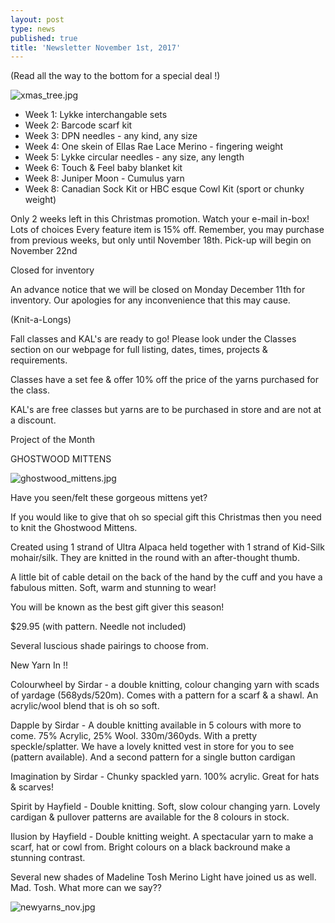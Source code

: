 ```yaml
---
layout: post
type: news
published: true
title: 'Newsletter November 1st, 2017'
---
```

(Read all the way to the bottom for a special deal !)

![xmas_tree.jpg]({{site.baseurl}}/news/img/xmas_tree.jpg)

- Week 1:  Lykke interchangable sets
- Week 2:  Barcode scarf kit
- Week 3:  DPN needles - any kind, any size
- Week 4:  One skein of Ellas Rae Lace Merino - fingering weight
- Week 5:   Lykke circular needles - any size, any length
- Week 6:   Touch & Feel baby blanket kit
- Week 8:    Juniper Moon - Cumulus yarn
- Week 8:    Canadian Sock Kit or HBC esque Cowl Kit (sport or chunky weight)

Only 2 weeks left in this Christmas promotion. Watch your e-mail in-box! 
Lots of choices 
Every feature item is 15% off.
Remember, you may purchase from previous weeks, but only until November 18th.
Pick-up will begin on November 22nd  

Closed for inventory

An advance notice that we will be closed on Monday December 11th for inventory. Our apologies for any inconvenience that this may cause. 

(Knit-a-Longs)

Fall classes and KAL's are ready to go!  Please look under the Classes section on our webpage  for full listing, dates, times, projects & requirements.
 
Classes have a set fee & offer 10% off the price of the yarns purchased for the class.

KAL's are free classes but yarns are to be purchased in store and are not at a discount.

Project of the Month

GHOSTWOOD MITTENS

![ghostwood_mittens.jpg]({{site.baseurl}}/news/img/ghostwood_mittens.jpg)
 
Have you seen/felt these gorgeous mittens yet?

If you would like to give that oh so special gift this Christmas then you need to knit the Ghostwood Mittens.

Created using 1 strand of Ultra Alpaca held together with 1 strand of Kid-Silk mohair/silk. They are knitted in the round with an after-thought thumb. 

A little bit of cable detail on the back of the hand by the cuff and you have a fabulous mitten. Soft, warm and stunning to wear!

You will be known as the best gift giver this season!

$29.95 (with pattern. Needle not included)

Several luscious shade pairings to choose from.

New Yarn In  !!


 
Colourwheel by Sirdar - a double knitting, colour changing yarn with scads of yardage (568yds/520m). Comes with a pattern for a scarf & a shawl. An acrylic/wool blend that is oh so soft.

Dapple by Sirdar - A double knitting available in 5 colours with more to come.  75% Acrylic, 25% Wool. 330m/360yds. With a pretty speckle/splatter. We have a lovely knitted vest in store for you to see (pattern available). And a second pattern for a single button cardigan

Imagination by Sirdar - Chunky spackled yarn. 100% acrylic. Great for hats & scarves!

Spirit by Hayfield - Double knitting. Soft, slow colour changing yarn. Lovely cardigan & pullover patterns are available for the 8 colours in stock.

Ilusion by Hayfield - Double knitting weight. A spectacular yarn to make a scarf, hat or cowl from. Bright colours on a black backround make a stunning contrast.

Several new shades of Madeline Tosh Merino Light have joined us as well. Mad. Tosh. What more can we say?? 

![newyarns_nov.jpg]({{site.baseurl}}/news/img/newyarns_nov.jpg)
